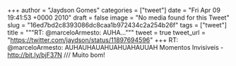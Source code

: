 
+++
author = "Jaydson Gomes"
categories = ["tweet"]
date = "Fri Apr 09 19:41:53 +0000 2010"
draft = false
image = "No media found for this Tweet"
slug = "16ed7bd2c8393086dc8caa1b972434c2a254b26f"
tags = ["tweet"]
title = """RT: @marceloArmesto: AUHA..."""
tweet = true
tweet_url = "https://twitter.com/jaydson/status/11897694596"
+++
RT: @marceloArmesto: AUHAUHAUAHUAHUAHAUUAH Momentos Invisiveis - http://bit.ly/bjF37N /// Muito bom!
